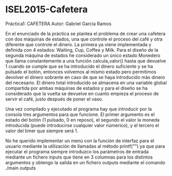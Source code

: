# ISEL2015-Cafetera

Práctica1: CAFETERA
Autor: Gabriel García Ramos

En el enunciado de la práctica se plantea el problema de crear una cafetera con dos máquinas de estados, una que controle el proceso del café y otra diferente que controle el dinero. La primera ya viene implementada y definida con 4 estados: Waiting, Cup, Coffee y Milk. Para el diseño de la segunda máquina de estados he considerado un único estado Monedero que llama constantemente a una función calcula_valor() hasta que devuelve 1 cuando se cumple que se ha introducido el dinero suficiente y se ha pulsado el botón, entonces volvemos al mismo estado pero permitimos devolver el dinero sobrante en caso de que se haya introducido más dinero del necesario. El dinero total introducido se almacena en una variable global compartida por ambas máquinas de estados y para el diseño se ha considerado que la vuelta se devuelve en cuanto empieza el proceso de servir el café, justo después de poner el vaso.

Una vez compilado y ejecutado el programa hay que introducir por la consola tres argumentos para que funcione. El primer argumento es el estado del botón (1 pulsado, 0 en reposo), el segundo el valor la moneda introducida (puede introducirse cualquier valor númerico), y el tercero el valor del timer que siempre será 1. 

No he querido implementar un menú con la función de interfaz para el usuario mediante la utilización de llamadas al método printf("") ya que para ejecutar el programa siempre introduzco los parámetros de entrada mediante un fichero inputs que tiene en 3 columnas para los distintos argumentos y obtengo la salida en un fichero outputs mediante el comando ./main <inputs >outputs